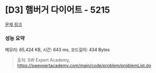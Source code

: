 # [D3] 햄버거 다이어트 - 5215 

[문제 링크](https://swexpertacademy.com/main/code/problem/problemDetail.do?contestProbId=AWT-lPB6dHUDFAVT) 

### 성능 요약

메모리: 65,424 KB, 시간: 643 ms, 코드길이: 434 Bytes



> 출처: SW Expert Academy, https://swexpertacademy.com/main/code/problem/problemList.do
